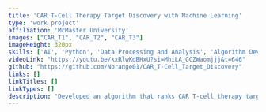```yaml
---
title: 'CAR T-Cell Therapy Target Discovery with Machine Learning'
type: 'work project'
affiliation: 'McMaster University'
images: ["CAR_T1", "CAR_T2", "CAR_T3"]
imageHeight: 320px
skills: ['AI', 'Python', 'Data Processing and Analysis', 'Algorithm Development', 'Research', 'Writing']
videoLink: "https://youtu.be/kxRlwKdBHxU?si=MhiLA_GCZWaomjjj&t=646"
github: "https://github.com/Norange01/CAR_T-Cell_Target_Discovery"
links: []
linkTitles: []
linkTypes: []
description: "Developed an algorithm that ranks CAR T-cell therapy targets on the basis of predicted efficacy for autoimmune diseases using single cell RNA sequence data."
---
```

